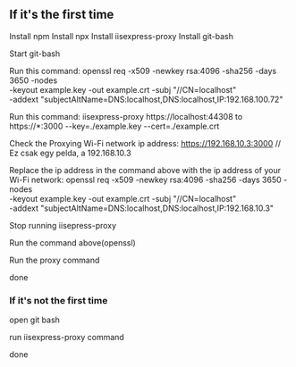 ## If it's the first time

Install npm
Install npx
Install iisexpress-proxy
Install git-bash

Start git-bash

Run this command:
openssl req -x509 -newkey rsa:4096 -sha256 -days 3650 -nodes \
  -keyout example.key -out example.crt -subj "//CN=localhost" \
  -addext "subjectAltName=DNS:localhost,DNS:localhost,IP:192.168.100.72"

Run this command: 
iisexpress-proxy https://localhost:44308 to https://*:3000 --key=./example.key --cert=./example.crt

Check the Proxying Wi-Fi network ip address: https://192.168.10.3:3000 // Ez csak egy pelda, a 192.168.10.3

Replace the ip address in the command above with the ip address of your Wi-Fi network: 
openssl req -x509 -newkey rsa:4096 -sha256 -days 3650 -nodes \
  -keyout example.key -out example.crt -subj "//CN=localhost" \
  -addext "subjectAltName=DNS:localhost,DNS:localhost,IP:192.168.10.3"

Stop running iisepress-proxy

Run the command above(openssl)

Run the proxy command

done

### If it's not the first time

open git bash

run iisexpress-proxy command

done
